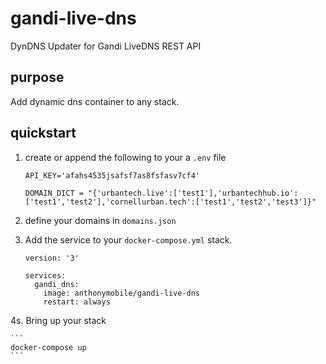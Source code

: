 # gandi-live-dns
DynDNS Updater for Gandi LiveDNS REST API

## purpose

Add dynamic dns container to any stack.


## quickstart

1. create or append the following to your a `.env` file

    ```
    API_KEY='afahs4535jsafsf7as8fsfasv7cf4'
    
    DOMAIN_DICT = "{'urbantech.live':['test1'],'urbantechhub.io':['test1','test2'],'cornellurban.tech':['test1','test2','test3']}"
    ```

2. define your domains in `domains.json`
    
3. Add the service to your `docker-compose.yml` stack.

    ```
    version: '3'
    
    services:
      gandi_dns:
        image: anthonymobile/gandi-live-dns
        restart: always
    
    ```

4s. Bring up your stack

    ```
    docker-compose up
    ```
